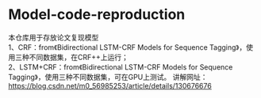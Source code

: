 # Model-code-reproduction
本仓库用于存放论文复现模型    
1、CRF：from《Bidirectional LSTM-CRF Models for Sequence Tagging》，使用三种不同数据集，在CRF++上运行；    
2、LSTM+CRF：from《Bidirectional LSTM-CRF Models for Sequence Tagging》，使用三种不同数据集，可在GPU上测试。
    讲解网址：https://blog.csdn.net/m0_56985253/article/details/130676676    
    
